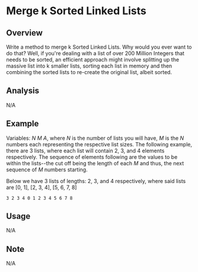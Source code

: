 # Merge k Sorted Linked Lists 

Overview
---
Write a method to merge k Sorted Linked Lists. Why would you ever want to do that? Well, 
if you're dealing with a list of over 200 Million Integers that needs to be sorted, an 
efficient approach might involve splitting up the massive list into k smaller lists, 
sorting each list in memory and then combining the sorted lists to re-create the 
original list, albeit sorted. 

Analysis
---
N/A

Example
---
Variables: _N_ _M_ _A_, where _N_ is the number of lists you will have, _M_ is the _N_ 
numbers each representing the respective list sizes. The following example, there are 
3 lists, where each list will contain 2, 3, and 4 elements respectively. The sequence 
of elements following are the values to be within the lists--the cut off being the 
length of each _M_ and thus, the next sequence of _M_ numbers starting.

Below we have 3 lists of lengths: 2, 3, and 4 respectively, where said lists are 
[0, 1], [2, 3, 4], [5, 6, 7, 8]

`3 2 3 4 0 1 2 3 4 5 6 7 8`

Usage
---
N/A

Note
---
N/A
